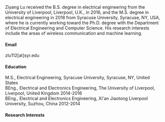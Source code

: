 


Ziyang Lu received the B.S. degree in electrical engineering from the University of Liverpool, Liverpool, U.K., in 2016, and the M.S. degree in electrical engineering in 2018 from Syracuse University, Syracuse, NY, USA, where he is currently working toward the Ph.D. degree with the Department of Electrical Engineering and Computer Science. His research interests include the areas of wireless communication and machine learning.

#### Email
zlu112[at]syr.edu

#### Education
M.S.,  Electrical Engineering, Syracuse University, Syracuse, NY, United States\
BEng., Electrical and Electronics Engineering, The University of Liverpool, Liverpool, United Kingdom 2014-2016\
BEng., Electrical and Electronics Engineering, Xi'an Jiaotong Liverpool University, Suzhou, China 2012-2014

#### Research Interests


